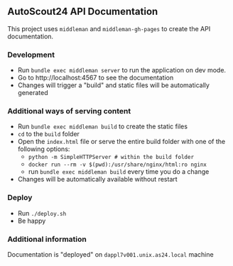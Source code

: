 ## AutoScout24 API Documentation

This project uses `middleman` and `middleman-gh-pages` to create the API documentation.

### Development

- Run `bundle exec middleman server` to run the application on dev mode.
- Go to http://localhost:4567 to see the documentation
- Changes will trigger a "build" and static files will be automatically generated

### Additional ways of serving content

- Run `bundle exec middleman build` to create the static files
- `cd` to the `build` folder
- Open the `index.html` file or serve the entire build folder with one of the following options:
    - `python -m SimpleHTTPServer # within the build folder`
    - `docker run --rm -v $(pwd):/usr/share/nginx/html:ro nginx`
    - run `bundle exec middleman build` every time you do a change
- Changes will be automatically available without restart

### Deploy

- Run `./deploy.sh`
- Be happy

### Additional information

Documentation is "deployed" on `dappl7v001.unix.as24.local` machine
